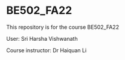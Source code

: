# BE502_FA22
This repository is for the course BE502_FA22

User: Sri Harsha Vishwanath

Course instructor: Dr Haiquan Li
